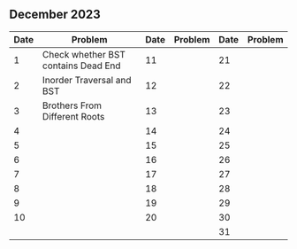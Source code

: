 ## December 2023

| Date | Problem                             | Date | Problem | Date | Problem |
| ---- | ----------------------------------- | ---- | ------- | ---- | ------- |
| 1    | Check whether BST contains Dead End | 11   |         | 21   |         |
| 2    | Inorder Traversal and BST           | 12   |         | 22   |         |
| 3    | Brothers From Different Roots       | 13   |         | 23   |         |
| 4    |                                     | 14   |         | 24   |         |
| 5    |                                     | 15   |         | 25   |         |
| 6    |                                     | 16   |         | 26   |         |
| 7    |                                     | 17   |         | 27   |         |
| 8    |                                     | 18   |         | 28   |         |
| 9    |                                     | 19   |         | 29   |         |
| 10   |                                     | 20   |         | 30   |         |
|      |                                     |      |         | 31   |         |
